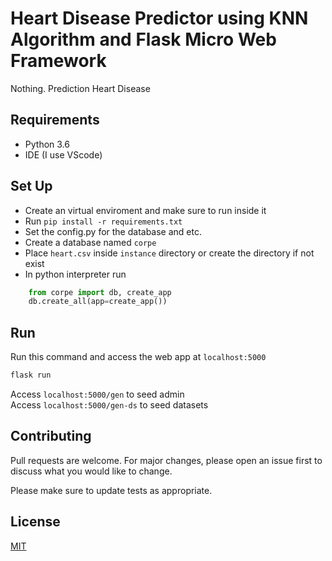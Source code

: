 # Heart Disease Predictor using KNN Algorithm and Flask Micro Web Framework

Nothing.
Prediction Heart Disease

## Requirements
* Python 3.6
* IDE (I use VScode)

## Set Up
* Create an virtual enviroment and make sure to run inside it
* Run   `pip install -r requirements.txt`
* Set the config.py for the database and etc.
* Create a database named `corpe`
* Place `heart.csv` inside `instance` directory or create the directory if not exist
* In python interpreter run
```python
    from corpe import db, create_app
    db.create_all(app=create_app())
```
## Run
Run this command and access the web app at `localhost:5000`
```bash
flask run
```
Access `localhost:5000/gen` to seed admin\
Access `localhost:5000/gen-ds` to seed datasets

## Contributing
Pull requests are welcome. For major changes, please open an issue first to discuss what you would like to change.

Please make sure to update tests as appropriate.

## License
[MIT](https://choosealicense.com/licenses/mit/)
